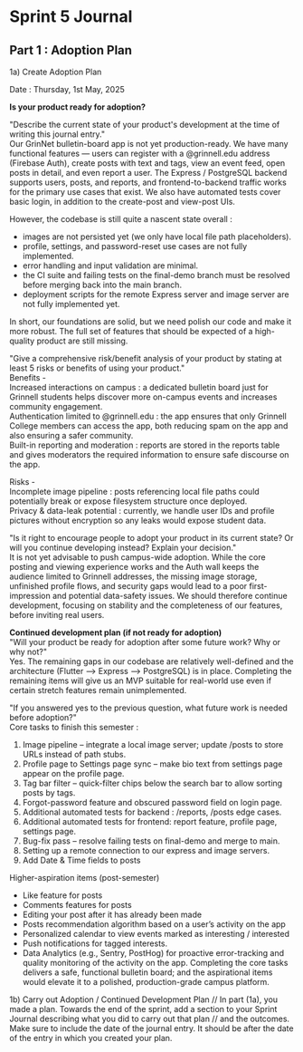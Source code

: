 # Sprint 5 Journal

## Part 1 : Adoption Plan

1a) Create Adoption Plan

Date : Thursday, 1st May, 2025
   
**Is your product ready for adoption?**

"Describe the current state of your product's development at the time of writing this journal entry."  
Our GrinNet bulletin-board app is not yet production-ready. We have many functional features — users can register with a @grinnell.edu address (Firebase Auth), create posts with text and tags, view an event feed, open posts in detail, and even report a user. The Express / PostgreSQL backend supports users, posts, and reports, and frontend-to-backend traffic works for the primary use cases that exist. We also have automated tests cover basic login, in addition to the create-post and view-post UIs. 

However, the codebase is still quite a nascent state overall :
- images are not persisted yet (we only have local file path placeholders).
- profile, settings, and password-reset use cases are not fully implemented.
- error handling and input validation are minimal.
- the CI suite and failing tests on the final-demo branch must be resolved before merging back into the main branch.
- deployment scripts for the remote Express server and image server are not fully implemented yet. 

In short, our foundations are solid, but we need polish our code and make it more robust. The full set of features that should be expected of a high-quality product are still missing.


"Give a comprehensive risk/benefit analysis of your product by stating at least 5 risks or benefits of using your product."  
Benefits -  
Increased interactions on campus : a dedicated bulletin board just for Grinnell students helps discover more on-campus events and increases community engagement.  
Authentication limited to @grinnell.edu : the app ensures that only Grinnell College members can access the app, both reducing spam on the app and also ensuring a safer community.  
Built-in reporting and moderation : reports are stored in the reports table and gives moderators the required information to ensure safe discourse on the app.  

Risks -  
Incomplete image pipeline : posts referencing local file paths could potentially break or expose filesystem structure once deployed.  
Privacy & data-leak potential : currently, we handle user IDs and profile pictures without encryption so any leaks would expose student data.


"Is it right to encourage people to adopt your product in its current state? Or will you continue developing instead? Explain your decision."    
It is not yet advisable to push campus-wide adoption. While the core posting and viewing experience works and the Auth wall keeps the audience limited to Grinnell addresses, the missing image storage, unfinished profile flows, and security gaps would lead to a poor first-impression and potential data-safety issues. We should therefore continue development, focusing on stability and the completeness of our features, before inviting real users.


**Continued development plan (if not ready for adoption)**  
"Will your product be ready for adoption after some future work? Why or why not?"  
Yes. The remaining gaps in our codebase are relatively well-defined and the architecture (Flutter --> Express --> PostgreSQL) is in place. Completing the remaining items will give us an MVP suitable for real-world use even if certain stretch features remain unimplemented.

"If you answered yes to the previous question, what future work is needed before adoption?"  
Core tasks to finish this semester :  
1.	Image pipeline – integrate a local image server; update /posts to store URLs instead of path stubs.
2.	Profile page to Settings page sync – make bio text from settings page appear on the profile page.
3.	Tag bar filter – quick-filter chips below the search bar to allow sorting posts by tags.
4.	Forgot-password feature and obscured password field on login page.
5.	Additional automated tests for backend : /reports, /posts edge cases.
6.	Additional automated tests for frontend: report feature, profile page, settings page.
7.	Bug-fix pass – resolve failing tests on final-demo and merge to main.
8.	Setting up a remote connection to our express and image servers.
9.	Add Date & Time fields to posts

Higher-aspiration items (post-semester)  
- Like feature for posts
- Comments features for posts
- Editing your post after it has already been made
- Posts recommendation algorithm based on a user’s activity on the app
- Personalized calendar to view events marked as interesting / interested
- Push notifications for tagged interests.
- Data Analytics (e.g., Sentry, PostHog) for proactive error-tracking and quality monitoring of the activity on the app.
Completing the core tasks delivers a safe, functional bulletin board; and the aspirational items would elevate it to a polished, production-grade campus platform.




1b) Carry out Adoption / Continued Development Plan
// In part (1a), you made a plan. Towards the end of the sprint, add a section to your Sprint Journal describing what you did to carry out that plan // and the outcomes. Make sure to include the date of the journal entry. It should be after the date of the entry in which you created your plan.

